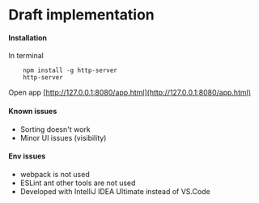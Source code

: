 # Draft implementation

#### Installation

In terminal
```
    npm install -g http-server
    http-server
```

Open app [http://127.0.0.1:8080/app.html](http://127.0.0.1:8080/app.html)

#### Known issues

- Sorting doesn't work
- Minor UI issues (visibility)

#### Env issues

- webpack is not used
- ESLint ant other tools are not used
- Developed with IntelliJ IDEA Ultimate instead of VS.Code
